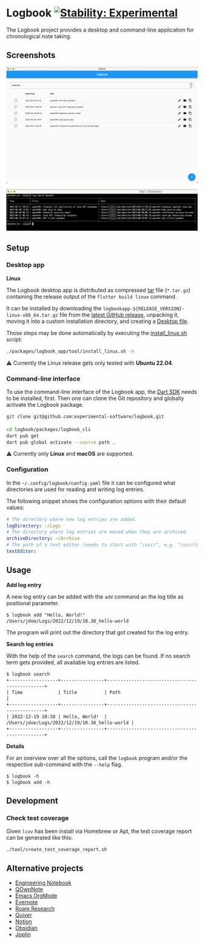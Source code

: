 # Logbook [![Stability: Experimental](https://masterminds.github.io/stability/experimental.svg)](https://masterminds.github.io/stability/experimental.html)

The Logbook project provides a desktop and command-line application for chronological note taking.

## Screenshots

![screenshot showing example logs](./docs/screenshot-app.png)

![screenshot-terminal](./docs/screenshot-terminal.png)

## Setup

### Desktop app

**Linux**

The Logbook desktop app is distributed as compressed [tar](https://en.wikipedia.org/wiki/Tar_(computing)) file (`*.tar.gz`) containing the release output of the `flutter build linux` command.

It can be installed by downloading the `logbookapp-${RELEASE_VERSION}-linux-x86_64.tar.gz` file from the [latest GitHub release](https://github.com/experimental-software/logbook/releases/latest), unpacking it, moving it into a custom installation directory, and creating a [Desktop file](./packages/logbook_app/tool/resources/logbookapp.desktop).

Those steps may be done automatically by executing the [install_linux.sh](./packages/logbook_app/tool/install_linux.sh) script:

```bash
./packages/logbook_app/tool/install_linux.sh -h
```

⚠️ Currently the Linux release gets only tested with **Ubuntu 22.04**.

### Command-line interface

To use the command-line interface of the Logbook app, the [Dart SDK](https://dart.dev/get-dart) needs to be installed, first.
Then one can clone the Git repository and globally activate the Logbook package.

```sh
git clone git@github.com:experimental-software/logbook.git

cd logbook/packages/logbook_cli
dart pub get
dart pub global activate --source path .
```

⚠️ Currently only **Linux** and **macOS** are supported.

### Configuration

In the `~/.config/logbook/config.yaml` file it can be configured what directories are used for reading and writing log entries.

The following snippet shows the configuration options with their default values:

```yaml
# The directory where new log entries are added.
logDirectory: ~/Logs
# The directory where log entries are moved when they are archived.
archiveDirectory: ~/Archive
# The path of a text editor (needs to start with "/usr/", e.g. "/usr/local/bin/code")
textEditor:
```

## Usage

**Add log entry**

A new log entry can be added with the `add` command an the log title as positional parameter.

```
$ logbook add "Hello, World!"
/Users/jdoe/Logs/2022/12/19/10.38_hello-world
```

The program will print out the directory that got created for the log entry.

**Search log entries**

With the help of the `search` command, the logs can be found. If no search term gets provided, all available log entries are listed.

```
$ logbook search
+------------------+----------------+-----------------------------------------------+
| Time             | Title          | Path                                          |
+------------------+----------------+-----------------------------------------------+
| 2022-12-19 10:38 | Hello, World!  | /Users/jdoe/Logs/2022/12/19/10.38_hello-world |
+------------------+----------------+-----------------------------------------------+
```

**Details**

For an overview over all the options, call the `logbook` program and/or the respective sub-command with the `--help` flag.

```
$ logbook -h
$ logbook add -h
```

## Development

### Check test coverage

Given `lcov` has been install via Homebrew or Apt, the test coverage report can be generated like this:

```
./tool/create_test_coverage_report.sh
```

## Alternative projects

- [Engineering Notebook](https://www.youtube.com/watch?v=xaFqpd7lNM4)
- [QOwnNote](https://www.qownnotes.org)
- [Emacs OrgMode](https://orgmode.org)
- [Evernote](https://evernote.com)
- [Roam Research](https://roamresearch.com)
- [Quiver](https://yliansoft.com/)
- [Notion](https://www.notion.so/product)
- [Obsidian](https://obsidian.md/)
- [Joplin](https://joplinapp.org/)

